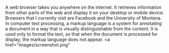 A web browser takes you anywhere on the internet. It retrieves information from other parts of the web and display it on your desktop or mobile device. Browsers that I currently visit are Facebook and the University of Montana.
In computer text processing, a markup language is a system for annotating a document in a way that is visually distinguishable from the content. It is used only to format the text, so that when the document is processed for display, the markup language does not appear.
<a href="images/screenshot.png"</a>
